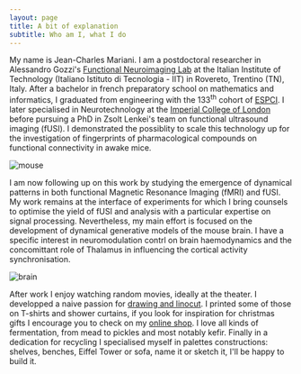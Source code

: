 ```yaml
---
layout: page
title: A bit of explanation
subtitle: Who am I, what I do
---
```


My name is Jean-Charles Mariani. I am a postdoctoral researcher in Alessandro Gozzi's [Functional Neuroimaging Lab](https://www.iit.it/it/web/functional-neuroimaging) at the Italian Institute of Technology (Italiano Istituto di Tecnologia - IIT) in Rovereto, Trentino (TN), Italy. After a bachelor in french preparatory school on mathematics and informatics, I graduated from engineering with the 133<sup>th</sup> cohort of [ESPCI](https://www.espci.psl.eu/en/). I later specialised in Neurotechnology at the [Imperial College of London](https://www.imperial.ac.uk/) before pursuing a PhD in Zsolt Lenkei's team on functional ultrasound imaging (fUSI). I demonstrated the possiblity to scale this technology up for the investigation of fingerprints of pharmacological compounds on functional connectivity in awake mice. 

![mouse](https://JCMariani.github.io/tree/master/assets/img/mouse_head_brain.png)

I am now following up on this work by studying the emergence of dynamical patterns in both functional Magnetic Resonance Imaging (fMRI) and fUSI. My work remains at the interface of experiments for which I bring counsels to optimise the yield of fUSI and analysis with a particular expertise on signal processing. Nevertheless, my main effort is focused on the development of dynamical generative models of the mouse brain. I have a specific interest in neuromodulation contrl on brain haemodynamics and the concomittant role of Thalamus in influencing the cortical activity synchronisation. 

![brain](https://JCMariani.github.io/tree/master/assets/img/mb3.png)

After work I enjoy watching random movies, ideally at the theater. I developped a naive passion for [drawing and linocut](https://www.instagram.com/mc.jibulles/). I printed some of those on T-shirts and shower curtains, if you look for inspiration for christmas gifts I encourage you to check on my [online shop](https://mcjibulles.creator-spring.com/). I love all kinds of fermentation, from mead to pickles and most notably kefir. Finally in a dedication for recycling I specialised myself in palettes constructions: shelves, benches, Eiffel Tower or sofa, name it or sketch it, I'll be happy to build it.

